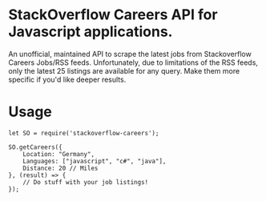 # StackOverflow Careers API for Javascript applications.

An unofficial, maintained API to scrape the latest jobs from Stackoverflow Careers Jobs/RSS feeds. 
Unfortunately, due to limitations of the RSS feeds, only the latest 25 listings are available for any query. Make them more specific if you'd like deeper results.

# Usage

    let SO = require('stackoverflow-careers');

    SO.getCareers({
        Location: "Germany",
        Languages: ["javascript", "c#", "java"],
        Distance: 20 // Miles
    }, (result) => {
        // Do stuff with your job listings!
    });